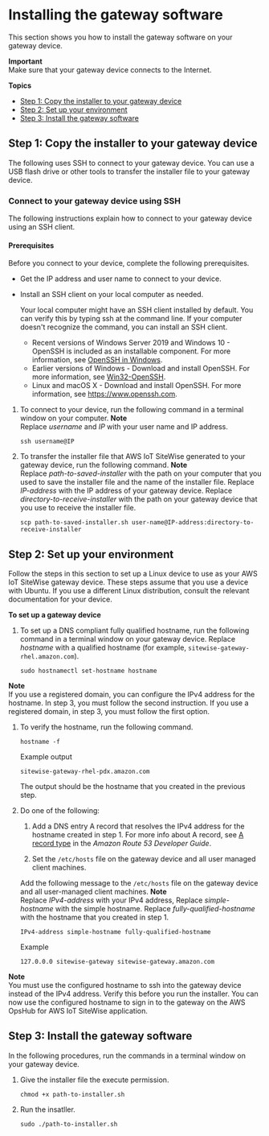 # Installing the gateway software<a name="install-gateway-software"></a>

This section shows you how to install the gateway software on your gateway device\.

**Important**  
Make sure that your gateway device connects to the Internet\.

**Topics**
+ [Step 1: Copy the installer to your gateway device](#connect-gateway-device-ssh)
+ [Step 2: Set up your environment](#set-up-gateway-environment)
+ [Step 3: Install the gateway software](#set-up-gateway-device)

## Step 1: Copy the installer to your gateway device<a name="connect-gateway-device-ssh"></a>

The following uses SSH to connect to your gateway device\. You can use a USB flash drive or other tools to transfer the installer file to your gateway device\.

### Connect to your gateway device using SSH<a name="connect-gateway-device"></a>

The following instructions explain how to connect to your gateway device using an SSH client\.

#### Prerequisites<a name="ssh-prereqs"></a>

Before you connect to your device, complete the following prerequisites\.
+ Get the IP address and user name to connect to your device\.
+ Install an SSH client on your local computer as needed\.

  Your local computer might have an SSH client installed by default\. You can verify this by typing ssh at the command line\. If your computer doesn't recognize the command, you can install an SSH client\.
  + Recent versions of Windows Server 2019 and Windows 10 \- OpenSSH is included as an installable component\. For more information, see [OpenSSH in Windows](https://docs.microsoft.com/en-us/windows-server/administration/openssh/openssh_overview)\.
  + Earlier versions of Windows \- Download and install OpenSSH\. For more information, see [Win32\-OpenSSH](https://github.com/PowerShell/Win32-OpenSSH/wiki)\.
  + Linux and macOS X \- Download and install OpenSSH\. For more information, see [https://www\.openssh\.com](https://www.openssh.com/)\.

1. To connect to your device, run the following command in a terminal window on your computer\.
**Note**  
Replace *username* and *IP* with your user name and IP address\.

   ```
   ssh username@IP
   ```

1. To transfer the installer file that AWS IoT SiteWise generated to your gateway device, run the following command\.
**Note**  
Replace *path\-to\-saved\-installer* with the path on your computer that you used to save the installer file and the name of the installer file\.
Replace *IP\-address* with the IP address of your gateway device\.
Replace *directory\-to\-receive\-installer* with the path on your gateway device that you use to receive the installer file\.

   ```
   scp path-to-saved-installer.sh user-name@IP-address:directory-to-receive-installer
   ```

## Step 2: Set up your environment<a name="set-up-gateway-environment"></a>

Follow the steps in this section to set up a Linux device to use as your AWS IoT SiteWise gateway device\. These steps assume that you use a device with Ubuntu\. If you use a different Linux distribution, consult the relevant documentation for your device\.

**To set up a gateway device**

1. To set up a DNS compliant fully qualified hostname, run the following command in a terminal window on your gateway device\. Replace *hostname* with a qualified hostname \(for example, `sitewise-gateway-rhel.amazon.com`\)\.

   ```
   sudo hostnamectl set-hostname hostname
   ```
**Note**  
If you use a registered domain, you can configure the IPv4 address for the hostname\. In step 3, you must follow the second instruction\.
If you use a registered domain, in step 3, you must follow the first option\.

1. To verify the hostname, run the following command\.

   ```
   hostname -f
   ```

   Example output

   ```
   sitewise-gateway-rhel-pdx.amazon.com
   ```

   The output should be the hostname that you created in the previous step\.

1. Do one of the following:

   1. Add a DNS entry A record that resolves the IPv4 address for the hostname created in step 1\. For more info about A record, see [A record type](https://docs.aws.amazon.com/Route53/latest/DeveloperGuide/ResourceRecordTypes.html#AFormat) in the *Amazon Route 53 Developer Guide*\.

   1. Set the `/etc/hosts` file on the gateway device and all user managed client machines\.

   Add the following message to the `/etc/hosts` file on the gateway device and all user\-managed client machines\.
**Note**  
Replace *IPv4\-address* with your IPv4 address,
Replace *simple\-hostname* with the simple hostname\.
Replace *fully\-qualified\-hostname* with the hostname that you created in step 1\.

   ```
   IPv4-address simple-hostname fully-qualified-hostname
   ```

   Example

   ```
   127.0.0.0 sitewise-gateway sitewise-gateway.amazon.com
   ```

**Note**  
You must use the configured hostname to ssh into the gateway device instead of the IPv4 address\. Verify this before you run the installer\.
You can now use the configured hostname to sign in to the gateway on the AWS OpsHub for AWS IoT SiteWise application\.

## Step 3: Install the gateway software<a name="set-up-gateway-device"></a>

In the following procedures, run the commands in a terminal window on your gateway device\.

1. Give the installer file the execute permission\.

   ```
   chmod +x path-to-installer.sh
   ```

1. Run the insatller\.

   ```
   sudo ./path-to-installer.sh
   ```